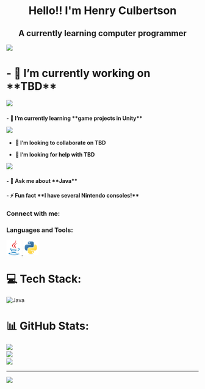 <h1 align="center">Hello!! I'm Henry Culbertson</h1>
<h2 align="center">A currently learning computer programmer</h2>

![](https://user-images.githubusercontent.com/74038190/225813708-98b745f2-7d22-48cf-9150-083f1b00d6c9.gif)

<h1 align="left" color="FF0000">- 🔭 I’m currently working on **TBD**</h1>

![](https://media1.tenor.com/images/ac226cfe289a96e242f146a304bf95ba/tenor.gif?itemid=5315333.png)
<h4 align="left" color="FF0000"> - 🌱 I’m currently learning **game projects in Unity**

![](https://th.bing.com/th/id/OIP.MEy1beiPO_V_jXFmmWzUdwAAAA?rs=1&pid=ImgDetMain)
- 👯 I’m looking to collaborate on **TBD**

 - 🤝 I’m looking for help with **TBD**

![](https://media1.tenor.com/images/6b6dc0c22d69f995894dca300654c77c/tenor.gif?itemid=17070147.png)
<h4 align="left" color="FF0000"> - 💬 Ask me about **Java** </h4>

<h4 align="left" color="FF0000">- ⚡ Fun fact **I have several Nintendo consoles!**</h4>





<h3 align="left">Connect with me:</h3>
<p align="left">
</p>

<h3 align="left">Languages and Tools:</h3>
<p align="left"> <a href="https://www.java.com" target="_blank" rel="noreferrer"> <img src="https://raw.githubusercontent.com/devicons/devicon/master/icons/java/java-original.svg" alt="java" width="40" height="40"/> </a> <a href="https://www.python.org" target="_blank" rel="noreferrer"> <img src="https://raw.githubusercontent.com/devicons/devicon/master/icons/python/python-original.svg" alt="python" width="40" height="40"/> </a> </p>




# 💻 Tech Stack:
![Java](https://img.shields.io/badge/java-%23ED8B00.svg?style=for-the-badge&logo=openjdk&logoColor=white)
# 📊 GitHub Stats:
![](https://github-readme-stats.vercel.app/api?username=HenryDCulb&theme=dark&hide_border=false&include_all_commits=false&count_private=false)<br/>
![](https://github-readme-streak-stats.herokuapp.com/?user=HenryDCulb&theme=dark&hide_border=false)<br/>
![](https://github-readme-stats.vercel.app/api/top-langs/?username=HenryDCulb&theme=dark&hide_border=false&include_all_commits=false&count_private=false&layout=compact)

---
[![](https://visitcount.itsvg.in/api?id=HenryDCulb&icon=0&color=0)](https://visitcount.itsvg.in)

<!-- Proudly created with GPRM ( https://gprm.itsvg.in ) -->
